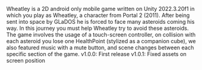 Wheatley is a 2D android only mobile game written on Unity 2022.3.20f1 in which you play as Wheatley, a character from Portal 2 (2011). 
After being sent into space by GLaDOS he is forced to face many asteroids coming his way. 
In this journey you must help Wheatley try to avoid these asteroids.
The game involves the usage of a touch-screen controller, on collision with each asteroid you lose one HealthPoint (stylized as a companion cube), we also featured music with a mute button, and scene changes between each specific section of the game.
v1.0.0: First release
v1.0.1: Fixed assets on screen position
